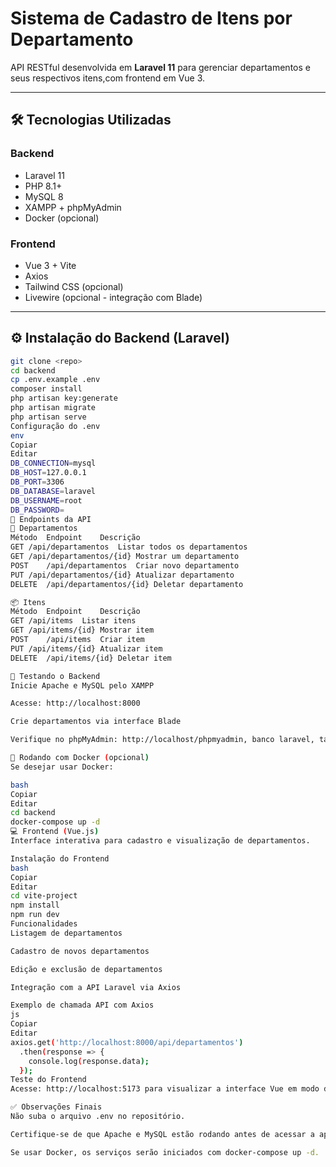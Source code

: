 
# Sistema de Cadastro de Itens por Departamento

API RESTful desenvolvida em **Laravel 11** para gerenciar departamentos e seus respectivos itens,com frontend em Vue 3.

---

## 🛠 Tecnologias Utilizadas

### Backend
- Laravel 11  
- PHP 8.1+  
- MySQL 8  
- XAMPP + phpMyAdmin  
- Docker (opcional)


### Frontend
- Vue 3 + Vite  
- Axios  
- Tailwind CSS (opcional)  
- Livewire (opcional - integração com Blade)

---

## ⚙️ Instalação do Backend (Laravel)

```bash
git clone <repo>
cd backend
cp .env.example .env
composer install
php artisan key:generate
php artisan migrate
php artisan serve
Configuração do .env
env
Copiar
Editar
DB_CONNECTION=mysql
DB_HOST=127.0.0.1
DB_PORT=3306
DB_DATABASE=laravel
DB_USERNAME=root
DB_PASSWORD=
🧪 Endpoints da API
📁 Departamentos
Método	Endpoint	Descrição
GET	/api/departamentos	Listar todos os departamentos
GET	/api/departamentos/{id}	Mostrar um departamento
POST	/api/departamentos	Criar novo departamento
PUT	/api/departamentos/{id}	Atualizar departamento
DELETE	/api/departamentos/{id}	Deletar departamento

📦 Itens
Método	Endpoint	Descrição
GET	/api/items	Listar itens
GET	/api/items/{id}	Mostrar item
POST	/api/items	Criar item
PUT	/api/items/{id}	Atualizar item
DELETE	/api/items/{id}	Deletar item

🚀 Testando o Backend
Inicie Apache e MySQL pelo XAMPP

Acesse: http://localhost:8000

Crie departamentos via interface Blade

Verifique no phpMyAdmin: http://localhost/phpmyadmin, banco laravel, tabela departamentos

🐳 Rodando com Docker (opcional)
Se desejar usar Docker:

bash
Copiar
Editar
cd backend
docker-compose up -d
💻 Frontend (Vue.js)
Interface interativa para cadastro e visualização de departamentos.

Instalação do Frontend
bash
Copiar
Editar
cd vite-project  
npm install
npm run dev
Funcionalidades
Listagem de departamentos

Cadastro de novos departamentos

Edição e exclusão de departamentos

Integração com a API Laravel via Axios

Exemplo de chamada API com Axios
js
Copiar
Editar
axios.get('http://localhost:8000/api/departamentos')
  .then(response => {
    console.log(response.data);
  });
Teste do Frontend
Acesse: http://localhost:5173 para visualizar a interface Vue em modo de desenvolvimento.

✅ Observações Finais
Não suba o arquivo .env no repositório.

Certifique-se de que Apache e MySQL estão rodando antes de acessar a aplicação.

Se usar Docker, os serviços serão iniciados com docker-compose up -d.
